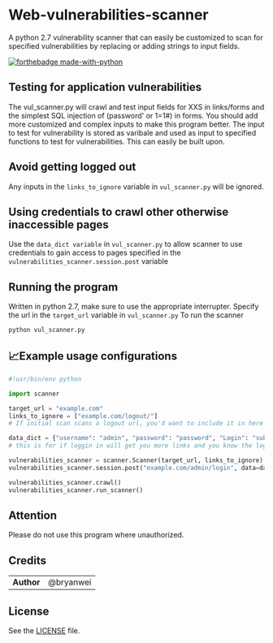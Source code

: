# Web-vulnerabilities-scanner
A python 2.7 vulnerability scanner that can easily be customized to scan for specified vulnerabilities by replacing or adding strings to input fields. 

[![forthebadge made-with-python](http://ForTheBadge.com/images/badges/made-with-python.svg)](https://www.python.org/)

## Testing for application vulnerabilities
The vul_scanner.py will crawl and test input fields for XXS in links/forms and the simplest SQL injection of (password' or 1=1#) in forms. You should add more customized and complex inputs to make this program better. The input to test for vulnerability is stored as varibale and used as input to specified functions to test for vulnerabilities. This can easily be built upon. 

## Avoid getting logged out
Any inputs in the ```links_to_ignore``` variable in ```vul_scanner.py``` will be ignored. 

## Using credentials to crawl other otherwise inaccessible pages
Use the ```data_dict variable``` in ```vul_scanner.py``` to allow scanner to use credentials to gain access to pages specified in the ```vulnerabilities_scanner.session.post``` variable

## Running the program
Written in python 2.7, make sure to use the appropriate interrupter.
Specify the url in the ```target_url``` variable in ```vul_scanner.py```
To run the scanner
```bash
python vul_scanner.py
```

## 📈Example usage configurations
```python
#!usr/bin/env python

import scanner

target_url = "example.com"
links_to_ignore = ["example.com/logout/"]
# If initial scan scans a logout url, you'd want to include it in here so that you dont lose the post session

data_dict = {"username": "admin", "password": "password", "Login": "submit"}
# this is for if loggin in will get you more links and you know the login info

vulnerabilities_scanner = scanner.Scanner(target_url, links_to_ignore)
vulnerabilities_scanner.session.post("example.com/admin/login", data=data_dict) # this is the link to which the scanner will login and store as post

vulnerabilities_scanner.crawl()
vulnerabilities_scanner.run_scanner()
```

## Attention
Please do not use this program where unauthorized.

## Credits

|                                      |             |
| ------------------------------------ | ----------- |
| **Author**                           | @bryanwei   |

## License
See the [LICENSE](https://github.com/bryanweielio/Web-vulnerabilities-scanner/blob/master/LICENSE) file.
